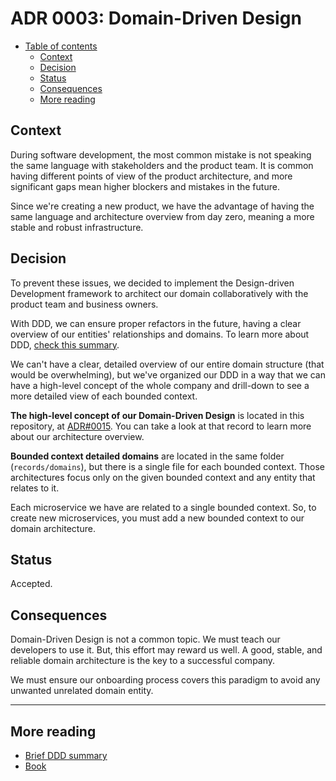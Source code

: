 # ADR 0003: Domain-Driven Design

* [Table of contents](#)
  * [Context](#context)
  * [Decision](#decision)
  * [Status](#status)
  * [Consequences](#consequences)
  * [More reading](#more-reading)

## Context

During software development, the most common mistake is not speaking the same language with stakeholders and the product team. It is common having different points of view of the product architecture, and more significant gaps mean higher blockers and mistakes in the future.

Since we're creating a new product, we have the advantage of having the same language and architecture overview from day zero, meaning a more stable and robust infrastructure.

## Decision

To prevent these issues, we decided to implement the Design-driven Development framework to architect our domain collaboratively with the product team and business owners.

With DDD, we can ensure proper refactors in the future, having a clear overview of our entities' relationships and domains. To learn more about DDD, [check this summary](https://medium.com/@ruxijitianu/summary-of-the-domain-driven-design-concepts-9dd1a6f90091).

We can't have a clear, detailed overview of our entire domain structure (that would be overwhelming), but we've organized our DDD in a way that we can have a high-level concept of the whole company and drill-down to see a more detailed view of each bounded context.

**The high-level concept of our Domain-Driven Design** is located in this repository, at [ADR#0015](0015-model-overview.md). You can take a look at that record to learn more about our architecture overview.

**Bounded context detailed domains** are located in the same folder (`records/domains`), but there is a single file for each bounded context. Those architectures focus only on the given bounded context and any entity that relates to it.

Each microservice we have are related to a single bounded context. So, to create new microservices, you must add a new bounded context to our domain architecture.

## Status

Accepted.

## Consequences

Domain-Driven Design is not a common topic. We must teach our developers to use it. But, this effort may reward us well. A good, stable, and reliable domain architecture is the key to a successful company.

We must ensure our onboarding process covers this paradigm to avoid any unwanted unrelated domain entity.

---

## More reading

* [Brief DDD summary](https://medium.com/@ruxijitianu/summary-of-the-domain-driven-design-concepts-9dd1a6f90091) 
* [Book](https://www.amazon.com.br/Domain-Driven-Design-Tackling-Complexity-Software/dp/0321125215/ref=asc_df_0321125215/?tag=googleshopp00-20&linkCode=df0&hvadid=379735814613&hvpos=&hvnetw=g&hvrand=12360278098423015108&hvpone=&hvptwo=&hvqmt=&hvdev=c&hvdvcmdl=&hvlocint=&hvlocphy=1001751&hvtargid=pla-449269547899&psc=1)
